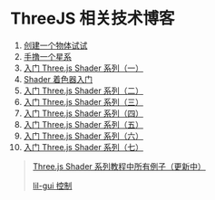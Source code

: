 # ThreeJS 相关技术博客

1. [创建一个物体试试](https://juejin.cn/post/7386532770476474377)
2. [手撸一个星系](https://juejin.cn/post/7358704808525971475)
3. [入门 Three.js Shader 系列（一）](https://juejin.cn/post/7233359844974182437)
4. [Shader 着色器入门](https://juejin.cn/post/7158032481302609950)
5. [入门 Three.js Shader 系列（二）](https://juejin.cn/post/7256039179087380535)
6. [入门 Three.js Shader 系列（三）](https://juejin.cn/post/7259411780375314490)
7. [入门 Three.js Shader 系列（四）](https://juejin.cn/post/7303797715393183796)
8. [入门 Three.js Shader 系列（五）](https://juejin.cn/post/7305371899138654235)
9. [入门 Three.js Shader 系列（六）](https://juejin.cn/post/7314572755696189494)
10. [入门 Three.js Shader 系列（七）](https://juejin.cn/post/7332305149589225483)

> [Three.js Shader 系列教程中所有例子（更新中）](https://www.canva.com/design/DAF3ez4Fy8c/_Zzx2w4NGX2doDzBQYhZNg/view)
>
> [lil-gui 控制 ](https://lil-gui.georgealways.com/#Guide#Installation/)
